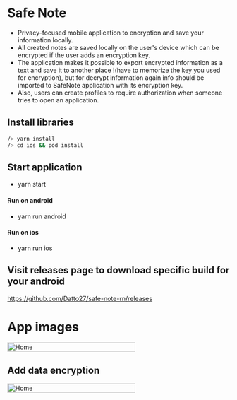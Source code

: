 # Safe Note
- Privacy-focused mobile application to encryption and save your information locally.
- All created notes are saved locally on the user's device which can be encrypted if the user adds an encryption key.
- The application makes it possible to export encrypted information as a text and save it to another place !(have to memorize the key you used for encryption), but for decrypt information again info should be imported to SafeNote application with its encryption key.
- Also, users can create profiles to require authorization when someone tries to open an application.

## Install libraries
```bash
/> yarn install
/> cd ios && pod install
```

## Start application
- yarn start

#### Run on android
- yarn run android

#### Run on ios
- yarn run ios

## Visit releases page to download specific build for your android
https://github.com/Datto27/safe-note-rn/releases

# App images
<div style="display: flex; width: 1000%; justify-content: space-between">
  <img src="/assets/static/1.png" width="24%" title="Home">
  <img src="/assets/static/2.png" width="24%" title="Profile" >
  <img src="/assets/static/3.png" width="24%" title="Profile Form" >
  <img src="/assets/static/4.png" width="24%" title="Note Form" >
</div>

## Add data encryption
<div style="display: flex; width: 1000%; justify-content: space-between">
  <img src="/assets/static/5.png" width="24%" title="Home">
  <img src="/assets/static/6.png" width="24%" title="Profile" >
  <img src="/assets/static/7.png" width="24%" title="Profile Form" >
  <img src="/assets/static/8.png" width="24%" title="Note Form" >
</div>
